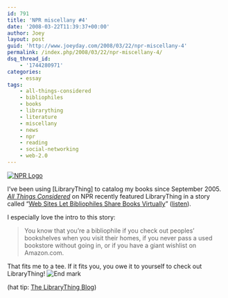 ```yaml
---
id: 791
title: 'NPR miscellany #4'
date: '2008-03-22T11:39:37+00:00'
author: Joey
layout: post
guid: 'http://www.joeyday.com/2008/03/22/npr-miscellany-4'
permalink: /index.php/2008/03/22/npr-miscellany-4/
dsq_thread_id:
    - '1744280971'
categories:
    - essay
tags:
    - all-things-considered
    - bibliophiles
    - books
    - librarything
    - literature
    - miscellany
    - news
    - npr
    - reading
    - social-networking
    - web-2.0
---
```


[![NPR Logo](http://joeyday.com/wp-content/uploads/2008/03/logo_npr_125.gif)](http://www.npr.org)

I’ve been using \[LibraryThing\] to catalog my books since September 2005. *[All Things Considered](http://en.wikipedia.org/wiki/All_Things_Considered)* on NPR recently featured LibraryThing in a story called “[Web Sites Let Bibliophiles Share Books Virtually](http://www.npr.org/templates/story/story.php?storyId=88514715)” ([listen](http://www.npr.org/templates/dmg/audioplayer.php?prgCode=ATC&showDate=20-Mar-2008&segNum=6)).

I especially love the intro to this story:

> You know that you’re a bibliophile if you check out peoples’ bookshelves when you visit their homes, if you never pass a used bookstore without going in, or if you have a giant wishlist on Amazon.com.

That fits me to a tee. If it fits you, you owe it to yourself to check out LibraryThing! ![End mark](http://joeyday.com/wp-content/uploads/2009/08/endmark.png "End mark")

<span class="hattip">(hat tip: [The LibraryThing Blog](http://www.librarything.com/blog/2008/03/all-things-considered-does-librarything.php))</span>